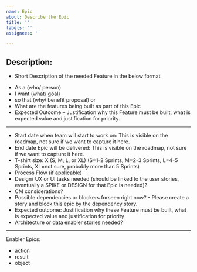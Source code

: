 ```yaml
---
name: Epic
about: Describe the Epic
title: ''
labels: ''
assignees: ''

---
```


## Description:	
- Short Description of the needed Feature in the below format

* As a (who/ person) 
* I want (what/ goal)
* so that (why/ benefit proposal) 
or 
* What are the features being built as part of this Epic
* Expected Outcome – Justification why this Feature must be built, what is expected value and justification for priority.

----
* Start date when team will start to work on: This is visible on the roadmap, not sure if we want to capture it here.
* End date Epic will be delivered: This is visible on the roadmap, not sure if we want to capture it here.
* T-shirt size: X (S, M, L, or XL) (S=1-2 Sprints, M=2-3 Sprints, L=4-5 Sprints, XL=not sure, probably more than 5 Sprints)
* Process Flow (if applicable)
* Design/ UX or UI tasks needed (should be linked to the user stories, eventually a SPIKE or DESIGN for that Epic is needed)? 
* CM considerations? 
* Possible dependencies or blockers forseen right now? - Please create a story and block this epic by the dependency story.
* Expected outcome: Justification why these Feature must be built, what is expected value and justification for priority
* Architecture or data enabler stories needed? 
----
Enabler Epics:
* action
* result
* object
